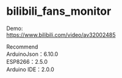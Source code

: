# bilibili_fans_monitor  
Demo:  
https://www.bilibili.com/video/av32002485  

Recommend  
ArduinoJson：6.10.0  
ESP8266：2.5.0  
Arduino IDE：2.0.0 
